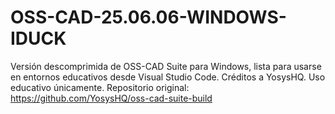 # OSS-CAD-25.06.06-WINDOWS-IDUCK
Versión descomprimida de OSS-CAD Suite para Windows, lista para usarse en entornos educativos desde Visual Studio Code. Créditos a YosysHQ. Uso educativo únicamente. Repositorio original: https://github.com/YosysHQ/oss-cad-suite-build

